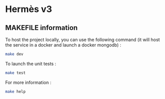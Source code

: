# Hermès v3

## MAKEFILE information

To host the project locally, you can use the following command (it will host the service in a docker and launch a docker mongodb) :

```bash
make dev
```

To launch the unit tests :

```bash
make test
```

For more information :

```bash
make help
```
